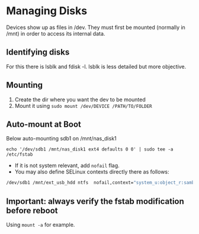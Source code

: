 # Managing Disks

Devices show up as files in /dev. They must first be mounted (normally in /mnt) in order to access its internal data.

## Identifying disks

For this there is lsblk and fdisk -l. lsblk is less detailed but more objective.

## Mounting

1. Create the dir where you want the dev to be mounted
2. Mount it using `sudo mount /dev/DEVICE /PATH/TO/FOLDER`


## Auto-mount at Boot

Below auto-mounting sdb1 on /mnt/nas_disk1

`echo '/dev/sdb1 /mnt/nas_disk1 ext4 defaults 0 0' | sudo tee -a /etc/fstab`

- If it is not system relevant, add `nofail` flag.
- You may also define SELinux contexts directly there as follows:

```sh
/dev/sdb1 /mnt/ext_usb_hdd ntfs  nofail,context="system_u:object_r:samba_share_t:s0",rw,defaults
```

## Important: always verify the fstab modification before reboot

Using `mount -a` for example.

